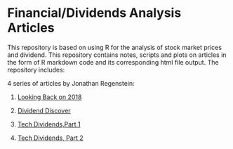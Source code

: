 # Financial/Dividends Analysis Articles
This repository is based on using R for the analysis of stock market prices and dividend.  This repository contains notes, scripts and plots on articles in the form of R markdown code and its corresponding html file output. The repository includes: 

4 series of articles by Jonathan Regenstein:

1.  [Looking Back on 2018](http://www.reproduciblefinance.com/2019/01/14/looking-back-on-last-year/)

2.  [Dividend Discover](http://www.reproduciblefinance.com/2019/07/10/dividend-discovery/)

3.  [Tech Dividends,Part 1](https://rviews.rstudio.com/2019/08/07/tech-dividends-part1/)

4.  [Tech Dividends, Part 2](https://rviews.rstudio.com/2019/08/17/tech-dividends-part-2/)

   

   